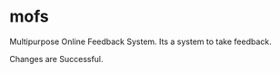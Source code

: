 # mofs
Multipurpose Online Feedback System. Its a system to take feedback.

Changes are Successful.
